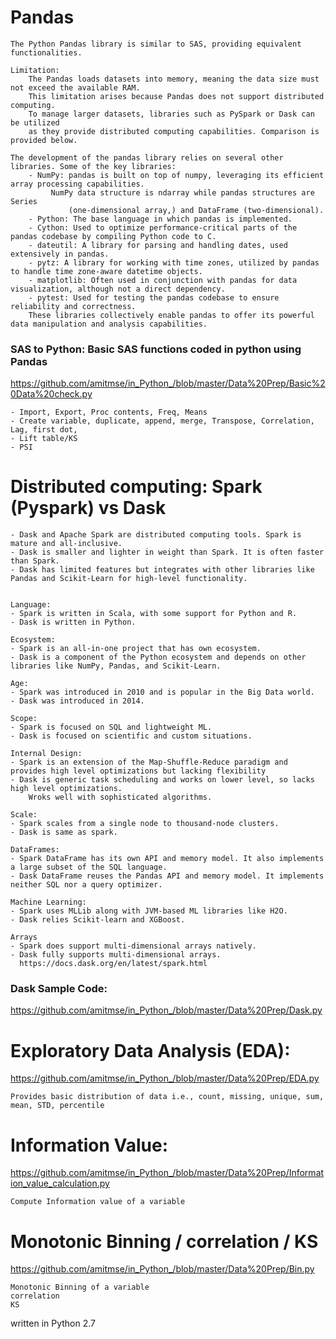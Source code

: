 
# Pandas
	The Python Pandas library is similar to SAS, providing equivalent functionalities.
  	
   	Limitation: 
		The Pandas loads datasets into memory, meaning the data size must not exceed the available RAM. 
  		This limitation arises because Pandas does not support distributed computing. 
		To manage larger datasets, libraries such as PySpark or Dask can be utilized 
  		as they provide distributed computing capabilities. Comparison is provided below.
	
 	The development of the pandas library relies on several other libraries. Some of the key libraries:
		- NumPy: pandas is built on top of numpy, leveraging its efficient array processing capabilities. 
			 NumPy data structure is ndarray while pandas structures are Series 
    			 (one-dimensional array,) and DataFrame (two-dimensional).
		- Python: The base language in which pandas is implemented.
		- Cython: Used to optimize performance-critical parts of the pandas codebase by compiling Python code to C.
		- dateutil: A library for parsing and handling dates, used extensively in pandas.
		- pytz: A library for working with time zones, utilized by pandas to handle time zone-aware datetime objects.
		- matplotlib: Often used in conjunction with pandas for data visualization, although not a direct dependency.
		- pytest: Used for testing the pandas codebase to ensure reliability and correctness.
		These libraries collectively enable pandas to offer its powerful data manipulation and analysis capabilities.

### SAS to Python: Basic SAS functions coded in python using Pandas

https://github.com/amitmse/in_Python_/blob/master/Data%20Prep/Basic%20Data%20check.py

    - Import, Export, Proc contents, Freq, Means
    - Create variable, duplicate, append, merge, Transpose, Correlation, Lag, first dot, 
    - Lift table/KS
    - PSI

# Distributed computing: Spark (Pyspark) vs Dask

	- Dask and Apache Spark are distributed computing tools. Spark is mature and all-inclusive.
	- Dask is smaller and lighter in weight than Spark. It is often faster than Spark.
	- Dask has limited features but integrates with other libraries like Pandas and Scikit-Learn for high-level functionality.


	Language:
	- Spark is written in Scala, with some support for Python and R.
	- Dask is written in Python.

	Ecosystem:
	- Spark is an all-in-one project that has own ecosystem.
	- Dask is a component of the Python ecosystem and depends on other libraries like NumPy, Pandas, and Scikit-Learn.

	Age:
	- Spark was introduced in 2010 and is popular in the Big Data world.
	- Dask was introduced in 2014.

	Scope:
	- Spark is focused on SQL and lightweight ML.
	- Dask is focused on scientific and custom situations.

	Internal Design:
	- Spark is an extension of the Map-Shuffle-Reduce paradigm and provides high level optimizations but lacking flexibility 
	- Dask is generic task scheduling and works on lower level, so lacks high level optimizations. 
 		Wroks well with sophisticated algorithms.

	Scale:
	- Spark scales from a single node to thousand-node clusters.
	- Dask is same as spark.

	DataFrames:
	- Spark DataFrame has its own API and memory model. It also implements a large subset of the SQL language. 
	- Dask DataFrame reuses the Pandas API and memory model. It implements neither SQL nor a query optimizer. 

	Machine Learning:
	- Spark uses MLLib along with JVM-based ML libraries like H2O.
	- Dask relies Scikit-learn and XGBoost.

	Arrays
	- Spark does support multi-dimensional arrays natively.
	- Dask fully supports multi-dimensional arrays.
 	  https://docs.dask.org/en/latest/spark.html

### Dask Sample Code:
https://github.com/amitmse/in_Python_/blob/master/Data%20Prep/Dask.py


# Exploratory Data Analysis (EDA):

https://github.com/amitmse/in_Python_/blob/master/Data%20Prep/EDA.py

    Provides basic distribution of data i.e., count, missing, unique, sum, mean, STD, percentile


# Information Value:

https://github.com/amitmse/in_Python_/blob/master/Data%20Prep/Information_value_calculation.py

    Compute Information value of a variable


# Monotonic Binning / correlation / KS

https://github.com/amitmse/in_Python_/blob/master/Data%20Prep/Bin.py

    Monotonic Binning of a variable
	correlation
	KS    

written in Python 2.7
